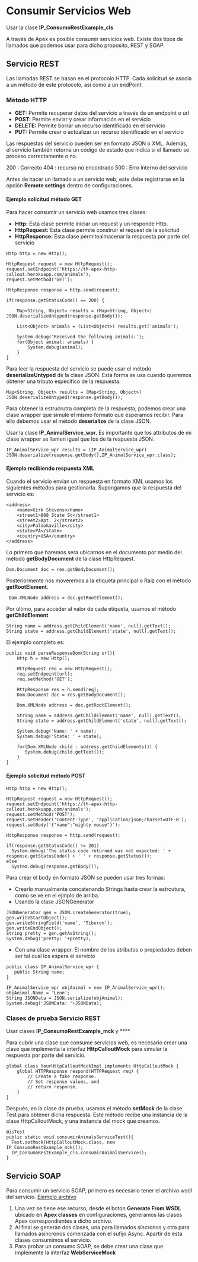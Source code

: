 # Consumir Servicios Web

Usar la clase **IP_ConsumoRestExample_cls**

A través de Apex es posible consumir servicios web. Existe dos tipos de llamados que podemos usar para dicho proposito, REST y SOAP. 

## Servicio REST

Las llamadas REST se basan en el protocolo HTTP. Cada solicitud se asocia a un método de este protocolo, así como a un endPoint.

### Método HTTP

- **GET:** Permite recuperar datos del servicio a través de un endpoint o url
- **POST:** Permite enviar y crear información en el servicio
- **DELETE:** Permite borrar un recurso identificado en el servicio
- **PUT:** Permite crear o actualizar un recurso identificado en el servicio

Las respuestas del servicio pueden ser en formato JSON o XML. Además, el servicio también retorna un código de estado que indica si el llamado se proceso correctamente
o no.

200 : Correcto
404 : recurso no encontrado
500 : Erro interno del servicio

Antes de hacer un llamado a un servicio web, este debe registrarse en la opción **Remote settings** dentro de configuraciones. 

#### Ejemplo solicitud método GET

Para hacer consumir un servicio web usamos tres clases:

- **Http:** Esta clase permite iniciar un request y un responde Http.
- **HttpRequest:** Esta clase permite construir el request de la solicitud
- **HttpResponse:** Esta clase permitealmacenar la respuesta por parte del servicio

```Apex
Http http = new Http();

HttpRequest request = new HttpRequest();
request.setEndpoint('https://th-apex-http-callout.herokuapp.com/animals');
request.setMethod('GET');

HttpResponse response = http.send(request);

if(response.getStatusCode() == 200) {

    Map<String, Object> results = (Map<String, Object>) JSON.deserializeUntyped(response.getBody());

    List<Object> animals = (List<Object>) results.get('animals');
    
    System.debug('Received the following animals:');
    for(Object animal: animals) {
        System.debug(animal);
    }
}
```
Para leer la respuesta del servicio se puede usar el método **deserializeUntyped** de la clase JSON. Esta forma se usa cuando queremos obtener una tributo especifico
de la respuesta.

```Apex
Map<String, Object> results = (Map<String, Object>) JSON.deserializeUntyped(response.getBody());
```

Para obtener la estrucrutra completa de la respuesta, podemos crear una clase wrapper que simule el mismo formato que esperamos recibir. Para ello debemos usar 
el método **deserialize** de la clase JSON.

Usar la clase **IP_AnimalService_wpr**. Es importante que los attributos de mi clase wrapper se llamen igual que los de la respuesta JSON.

```Apex
IP_AnimalService_wpr results = (IP_AnimalService_wpr) JSON.deserialize(response.getBody(),IP_AnimalService_wpr.class);
```

#### Ejemplo recibiendo respuesta XML

Cuando el servicio envian un respuesta en formato XML usamos los siguientes métodos para gestionarla. Supongamos que la respuesta del servicio es:

```Apex
<address>
    <name>Kirk Stevens</name>
    <street1>808 State St</street1>
    <street2>Apt. 2</street2>
    <city>Palookaville</city>
    <state>PA</state>
    <country>USA</country>
</address>
```

Lo primero que haremos sera ubicarnos en el documento por medio del método **getBodyDocument** de la clase HttpRequest.

```Apex
Dom.Document doc = res.getBodyDocument();
```

Posteriormente nos moveremos a la etiqueta principal o Raiz con el método **getRootElement**.

```Apex
 Dom.XMLNode address = doc.getRootElement();
```

Por último, para acceder al valor de cada etiqueta, usamos el método **getChildElement**

```Apex
String name = address.getChildElement('name', null).getText();
String state = address.getChildElement('state', null).getText();
```

El ejemplo completo es:

```Apex
public void parseResponseDom(String url){
    Http h = new Http();
    
    HttpRequest req = new HttpRequest();
    req.setEndpoint(url);
    req.setMethod('GET');
    
    HttpResponse res = h.send(req);
    Dom.Document doc = res.getBodyDocument();

    Dom.XMLNode address = doc.getRootElement();

    String name = address.getChildElement('name', null).getText();
    String state = address.getChildElement('state', null).getText();

    System.debug('Name: ' + name);
    System.debug('State: ' + state);

    for(Dom.XMLNode child : address.getChildElements()) {
       System.debug(child.getText());
    }
}
```

#### Ejemplo solicitud método POST

```Apex
Http http = new Http();

HttpRequest request = new HttpRequest();
request.setEndpoint('https://th-apex-http-callout.herokuapp.com/animals');
request.setMethod('POST');	
request.setHeader('Content-Type', 'application/json;charset=UTF-8');
request.setBody('{"name":"mighty moose"}');

HttpResponse response = http.send(request);

if(response.getStatusCode() != 201)
  System.debug('The status code returned was not expected: ' + response.getStatusCode() + ' ' + response.getStatus());
else 
  System.debug(response.getBody());
```

Para crear el body en formato JSON se pueden usar tres formas: 

- Crearlo manualmente concatenando Strings hasta crear la estrcutura, como se ve en el ejmplo de arriba.
- Usando la clase JSONGenerator 

```Apex
JSONGenerator gen = JSON.createGenerator(true);
gen.writeStartObject();
gen.writeStringField('name', 'Tiburon');
gen.writeEndObject();
String pretty = gen.getAsString();
System.debug('pretty: '+pretty);
```
- Con una clase wrapper. El nombre de los atributos o propiedades deben ser tal cual los espera el servicio

```Apex
public class IP_AnimalService_wpr {
   public String name;
}
```

```Apex
IP_AnimalService_wpr objAnimal = new IP_AnimalService_wpr();
objAnimal.Name = 'Leon'; 
String JSONData = JSON.serialize(objAnimal);
System.debug('JSONData: '+JSONData);
```

### Clases de prueba Servicio REST

Usar clases **IP_ConsumoRestExample_mck** y ****

Para cubrir una clase que consume servicios web, es necesario crear una clase que implementa la interfaz **HttpCalloutMock**  para simular la respuesta por parte del servicio.

```Apex
global class YourHttpCalloutMockImpl implements HttpCalloutMock {
    global HTTPResponse respond(HTTPRequest req) {
        // Create a fake response.
        // Set response values, and 
        // return response.
    }
}
```

Después, en la clase de prueba, usamos el método **setMock** de la clase Test para obtener dicha respuesta. Este método recibe una instancia de la clase
HttpCalloutMock, y una instancia del mock que creamos.

```Apex
@isTest
public static void consumirAnimalsServiceTest(){
  Test.setMock(HttpCalloutMock.class, new IP_ConsumoRestExample_mck());   
  IP_ConsumoRestExample_cls.consumirAnimalsService();
}
```

## Servicio SOAP

Para consumir un servicio SOAP, primero es necesario tener el archivo wsdl del servicio. [Ejemplo archivo](https://th-apex-soap-service.herokuapp.com/assets/calculator.xml?_ga=2.118020682.23553583.1659735192-527544349.1658848405)

1. Una vez se tiene ese recurso, desde el boton **Generate From WSDL** ubicado en **Apex classes** en configuraciones, generamos las clases Apex correspondientes a dicho archivo.   
2. Al final se generan dos clases, una para llamados síncronos y otra para llamados asíncronos comenzada con el sufijo Async. Apartir de esta clases consumimos el servicio.
3. Para probar un consumo SOAP, se debe crear una clase que implemente la interfaz **WebServiceMock** 










